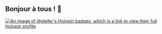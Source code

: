 ## Bonjour à tous ! 👋

[![An image of @glefer's Holopin badges, which is a link to view their full Holopin profile](https://holopin.me/glefer)](https://holopin.io/@glefer)

<!--
**glefer/glefer** is a ✨ _special_ ✨ repository because its `README.md` (this file) appears on your GitHub profile.

Here are some ideas to get you started:

- 🔭 I’m currently working on ...
- 🌱 I’m currently learning ...
- 👯 I’m looking to collaborate on ...
- 🤔 I’m looking for help with ...
- 💬 Ask me about ...
- 📫 How to reach me: ...
- 😄 Pronouns: ...
- ⚡ Fun fact: ...
-->
